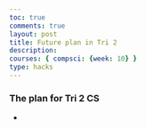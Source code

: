 ```yaml
---
toc: true
comments: true
layout: post
title: Future plan in Tri 2
description: 
courses: { compsci: {week: 10} }
type: hacks
---
```


### The plan for Tri 2 CS
- 